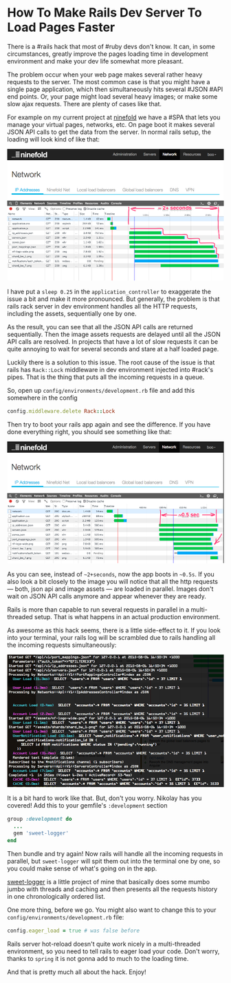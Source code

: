 # How To Make Rails Dev Server To Load Pages Faster

There is a #rails hack that most of #ruby devs don't know. It can,
in some circumstances, greatly improve the pages loading time in
development environment and make your dev life somewhat more pleasant.

The problem occur when your web page makes several rather heavy
requests to the server. The most common case is that you might have
a single page application, which then simultaneously hits several
#JSON #API end points. Or, your page might load several heavy images;
or make some slow ajax requests. There are plenty of cases like that.

For example on my current project at [ninefold](http://ninefold.com)
we have a #SPA that lets you manage your virtual pages, networks, etc.
On page boot it makes several JSON API calls to get the data from the
server. In normal rails setup, the loading will look kind of like
that:

![](/images/2015/08/06-before.png)

I have put a `sleep 0.25` in the `application_controller` to exaggerate
the issue a bit and make it more pronounced. But generally, the problem
is that rails rack server in dev environment handles all the HTTP requests,
including the assets, sequentially one by one.

As the result, you can see that all the JSON API calls are returned
sequentially. Then the image assets requests are delayed until all the
JSON API calls are resolved. In projects that have a lot of slow
requests it can be quite annoying to wait for several seconds and stare
at a half loaded page.

Luckily there is a solution to this issue. The root cause of the issue
is that rails has `Rack::Lock` middleware in dev environment injected
into #rack's pipes. That is the thing that puts all the incoming
requests in a queue.

So, open up `config/environments/development.rb` file and add this
somewhere in the config

```ruby
config.middleware.delete Rack::Lock
```

Then try to boot your rails app again and see the difference. If you
have done everything right, you should see something like that:

![](/images/2015/08/06-after.png)

As you can see, instead of `~2+seconds`, now the app boots in `~0.5s`.
If you also look a bit closely to the image you will notice that all the
http requests — both, json api and image assets — are loaded in parallel.
Images don't wait on JSON API calls anymore and appear whenever they are
ready.

Rails is more than capable to run several requests in parallel in a
multi-threaded setup. That is what happens in an actual production
environment.

As awesome as this hack seems, there is a little side-effect to it. If
you look into your terminal, your rails log will be scrambled due to
rails handling all the incoming requests simultaneously:

![](/images/2015/08/06-console.png)

It is a bit hard to work like that. But, don't you worry. Nikolay has
you covered! Add this to your gemfile's `:development` section

```ruby
group :development do
  ...
  gem 'sweet-logger'
end
```

Then bundle and try again! Now rails will handle all the incoming
requests in parallel, but `sweet-logger` will spit them out into the
terminal one by one, so you could make sense of what's going on in the app.

[sweet-logger](https://github.com/MadRabbit/sweet-logger) is a little project
of mine that basically does some mumbo jumbo with threads and caching
and then presents all the requests history in one chronologically ordered
list.

One more thing, before we go. You might also want to change this to
your `config/environments/development.rb` file:

```ruby
config.eager_load = true # was false before
```

Rails server hot-reload doesn't quite work nicely in a multi-threaded
environment, so you need to tell rails to eager load your code. Don't
worry, thanks to `spring` it is not gonna add to much to the loading time.

And that is pretty much all about the hack. Enjoy!
